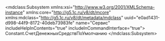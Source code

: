 <?xml version="1.0" encoding="UTF-8"?>
<mdclass:Subsystem xmlns:xsi="http://www.w3.org/2001/XMLSchema-instance" xmlns:core="http://g5.1c.ru/v8/dt/mcore" xmlns:mdclass="http://g5.1c.ru/v8/dt/metadata/mdclass" uuid="e0ad1431-d998-44f9-8172-40deb73983fe" name="Сервис" includeHelpInContents="true" includeInCommandInterface="true">
    <content>Constant.СчетДенежныхСредствПоУмолчанию</content>
  <synonym key="ru" value="Сервис"/>
  <picture xsi:type="core:PictureRef" picture="CommonPicture.Сервис"/>
</mdclass:Subsystem>
